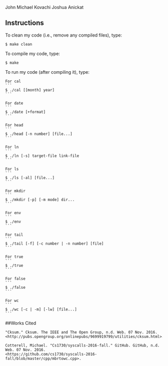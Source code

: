 John Michael Kovachi 
Joshua Anickat 

## Instructions

To clean my code (i.e., remove any compiled files), type:

```
$ make clean
```

To compile my code, type:

```
$ make
```

To run my code (after compiling it), type:

	For cal
	```
	$ ./cal [[month] year]
	```
	
	For date
	```
	$ ./date [+format]
	```
	
	For head
	```
	$ ./head [-n number] [file...]
	```
	
	For ln
	```
	$ ./ln [-s] target-file link-file
	```
	
	For ls
	```
	$ ./ls [-al] [file...]
	```
	
	For mkdir
	```
	$ ./mkdir [-p] [-m mode] dir...
	```
	
	For env
	```
	$ ./env 
	```
	
	For tail
	```
	$ ./tail [-f] [-c number | -n number] [file]
	```
	
	For true
	```
	$ ./true
	```
	
	For false
	```
	$ ./false 
	```

	For wc
	```
	$ ./wc [-c | -m] [-lw] [file...]
	```

##Works Cited

	"Cksum." Cksum. The IEEE and The Open Group, n.d. Web. 07 Nov. 2016.
	<http://pubs.opengroup.org/onlinepubs/9699919799/utilities/cksum.html>.

	Cotterell, Michael. "Cs1730/syscalls-2016-fall." GitHub. GitHub, n.d. Web. 07 Nov. 2016.
	<https://github.com/cs1730/syscalls-2016-fall/blob/master/cpp/mbrtowc.cpp>.
